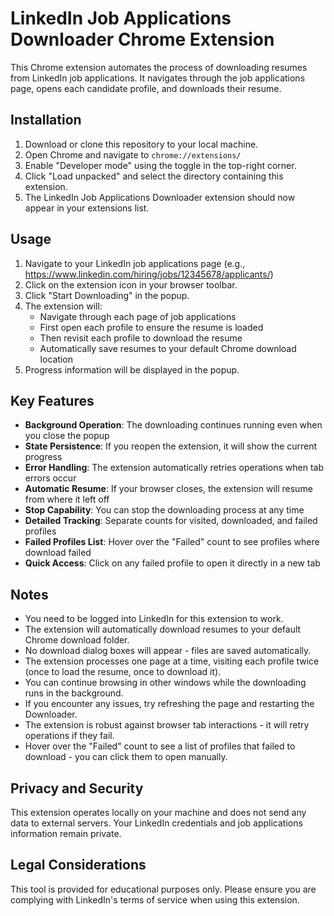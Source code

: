 # LinkedIn Job Applications Downloader Chrome Extension

This Chrome extension automates the process of downloading resumes from LinkedIn job applications. It navigates through the job applications page, opens each candidate profile, and downloads their resume.

## Installation

1. Download or clone this repository to your local machine.
2. Open Chrome and navigate to `chrome://extensions/`
3. Enable "Developer mode" using the toggle in the top-right corner.
4. Click "Load unpacked" and select the directory containing this extension.
5. The LinkedIn Job Applications Downloader extension should now appear in your extensions list.

## Usage

1. Navigate to your LinkedIn job applications page (e.g., https://www.linkedin.com/hiring/jobs/12345678/applicants/)
2. Click on the extension icon in your browser toolbar.
3. Click "Start Downloading" in the popup.
4. The extension will:
   - Navigate through each page of job applications
   - First open each profile to ensure the resume is loaded
   - Then revisit each profile to download the resume
   - Automatically save resumes to your default Chrome download location
5. Progress information will be displayed in the popup.

## Key Features

- **Background Operation**: The downloading continues running even when you close the popup
- **State Persistence**: If you reopen the extension, it will show the current progress
- **Error Handling**: The extension automatically retries operations when tab errors occur
- **Automatic Resume**: If your browser closes, the extension will resume from where it left off
- **Stop Capability**: You can stop the downloading process at any time
- **Detailed Tracking**: Separate counts for visited, downloaded, and failed profiles
- **Failed Profiles List**: Hover over the "Failed" count to see profiles where download failed
- **Quick Access**: Click on any failed profile to open it directly in a new tab

## Notes

- You need to be logged into LinkedIn for this extension to work.
- The extension will automatically download resumes to your default Chrome download folder.
- No download dialog boxes will appear - files are saved automatically.
- The extension processes one page at a time, visiting each profile twice (once to load the resume, once to download it).
- You can continue browsing in other windows while the downloading runs in the background.
- If you encounter any issues, try refreshing the page and restarting the Downloader.
- The extension is robust against browser tab interactions - it will retry operations if they fail.
- Hover over the "Failed" count to see a list of profiles that failed to download - you can click them to open manually.

## Privacy and Security

This extension operates locally on your machine and does not send any data to external servers. Your LinkedIn credentials and job applications information remain private.

## Legal Considerations

This tool is provided for educational purposes only. Please ensure you are complying with LinkedIn's terms of service when using this extension. 
